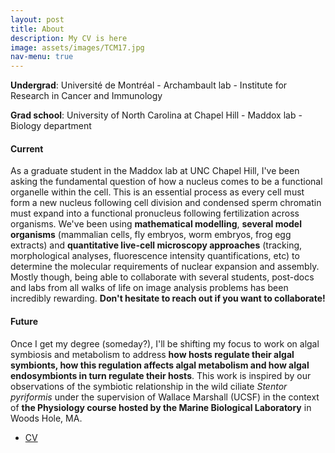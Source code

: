 ```yaml
---
layout: post
title: About
description: My CV is here
image: assets/images/TCM17.jpg
nav-menu: true
---
```


<p><b>Undergrad</b>: Université de Montréal - Archambault lab - Institute for Research in Cancer and Immunology</p>
<p><b>Grad school</b>: University of North Carolina at Chapel Hill - Maddox lab - Biology department</p>

<h4>Current</h4>
<p>As a graduate student in the Maddox lab at UNC Chapel Hill, I've been asking the fundamental question of how a nucleus comes to be a functional organelle within the cell. This is an essential process as every cell must form a new nucleus following cell division and condensed sperm chromatin must expand into a functional pronucleus following fertilization across organisms. We've been using <b>mathematical modelling</b>, <b>several model organisms</b> (mammalian cells, fly embryos, worm embryos, frog egg extracts) and <b>quantitative live-cell microscopy approaches</b> (tracking, morphological analyses, fluorescence intensity quantifications, etc) to determine the molecular requirements of nuclear expansion and assembly.
Mostly though, being able to collaborate with several students, post-docs and labs from all walks of life on image analysis problems has been incredibly rewarding. <b>Don't hesitate to reach out if you want to collaborate!</b></p>

<h4>Future</h4>
<p>Once I get my degree (someday?), I'll be shifting my focus to work on algal symbiosis and metabolism to address <b>how hosts regulate their algal symbionts, how this regulation affects algal metabolism and how algal endosymbionts in turn regulate their hosts</b>. This work is inspired by our observations of the symbiotic relationship in the wild ciliate <i>Stentor pyriformis</i> under the supervision of Wallace Marshall (UCSF) in the context of <b>the Physiology course hosted by the Marine Biological Laboratory</b> in Woods Hole, MA.</p>

<ul class="actions">
	<li><a href="assets/Boudreau_CV_2018.pdf" class="button big">CV</a></li>
</ul>
